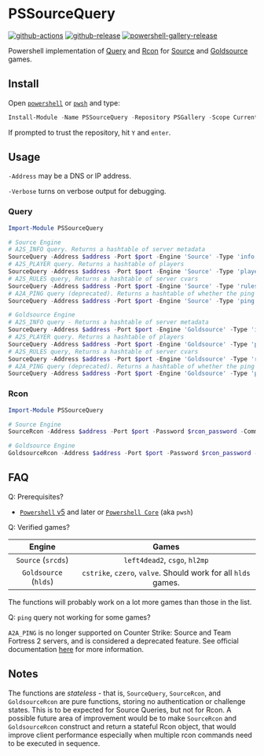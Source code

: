 # PSSourceQuery

[![github-actions](https://github.com/startersclan/PSSourceQuery/workflows/ci-master-pr/badge.svg)](https://github.com/startersclan/PSSourceQuery/actions)
[![github-release](https://img.shields.io/github/v/release/startersclan/PSSourceQuery?style=flat-square)](https://github.com/startersclan/PSSourceQuery/releases/)
[![powershell-gallery-release](https://img.shields.io/powershellgallery/v/PSSourceQuery?logo=powershell&logoColor=white&label=PSGallery&labelColor=&style=flat-square)](https://www.powershellgallery.com/packages/PSSourceQuery/)

Powershell implementation of [Query](https://developer.valvesoftware.com/wiki/Server_queries) and [Rcon](https://developer.valvesoftware.com/wiki/Source_RCON_Protocol) for [Source](https://developer.valvesoftware.com/wiki/Source) and [Goldsource](https://developer.valvesoftware.com/wiki/Goldsource) games.

## Install

Open [`powershell`](https://docs.microsoft.com/en-us/powershell/scripting/windows-powershell/install/installing-windows-powershell?view=powershell-5.1) or [`pwsh`](https://github.com/powershell/powershell#-powershell) and type:

```powershell
Install-Module -Name PSSourceQuery -Repository PSGallery -Scope CurrentUser -Verbose
```

If prompted to trust the repository, hit `Y` and `enter`.

## Usage

`-Address` may be a DNS or IP address.

`-Verbose` turns on verbose output for debugging.

### Query

```powershell
Import-Module PSSourceQuery

# Source Engine
# A2S_INFO query. Returns a hashtable of server metadata
SourceQuery -Address $address -Port $port -Engine 'Source' -Type 'info'
# A2S_PLAYER query. Returns a hashtable of players
SourceQuery -Address $address -Port $port -Engine 'Source' -Type 'players'
# A2S_RULES query, Returns a hashtable of server cvars
SourceQuery -Address $address -Port $port -Engine 'Source' -Type 'rules'
# A2A_PING query (deprecated). Returns a hashtable of whether the ping was successful
SourceQuery -Address $address -Port $port -Engine 'Source' -Type 'ping'

# Goldsource Engine
# A2S_INFO query - Returns a hashtable of server metadata
SourceQuery -Address $address -Port $port -Engine 'Goldsource' -Type 'info'
# A2S_PLAYER query. Returns a hashtable of players
SourceQuery -Address $address -Port $port -Engine 'Goldsource' -Type 'players'
# A2S_RULES query, Returns a hashtable of server cvars
SourceQuery -Address $address -Port $port -Engine 'Goldsource' -Type 'rules'
# A2A_PING query (deprecated). Returns a hashtable of whether the ping was successful
SourceQuery -Address $address -Port $port -Engine 'Goldsource' -Type 'ping'
```

### Rcon

```powershell
Import-Module PSSourceQuery

# Source Engine
SourceRcon -Address $address -Port $port -Password $rcon_password -Command 'status'

# Goldsource Engine
GoldsourceRcon -Address $address -Port $port -Password $rcon_password -Command 'status'
```

## FAQ

Q: Prerequisites?

- [`Powershell` v5](https://www.microsoft.com/en-us/download/details.aspx?id=50395) and later or [`Powershell Core`](https://github.com/powershell/powershell) (aka `pwsh`)

Q: Verified games?

Engine           |       Games
:---------------:|:---------------:
`Source` (`srcds`) | `left4dead2`, `csgo`, `hl2mp`
`Goldsource` (`hlds`) | `cstrike`, `czero`, `valve`. Should work for all `hlds` games.

The functions will probably work on a lot more games than those in the list.

Q: `ping` query not working for some games?

`A2A_PING` is no longer supported on Counter Strike: Source and Team Fortress 2 servers, and is considered a deprecated feature. See official documentation [here](https://developer.valvesoftware.com/wiki/Server_queries#A2A_PING) for more information.

## Notes

The functions are *stateless* - that is, `SourceQuery`, `SourceRcon`, and `GoldsourceRcon` are pure functions, storing no authentication or challenge states. This is to be expected for Source Queries, but not for Rcon. A possible future area of improvement would be to make `SourceRcon` and `GoldsourceRcon` construct and return a stateful Rcon object, that would improve client performance especially when multiple rcon commands need to be executed in sequence.
